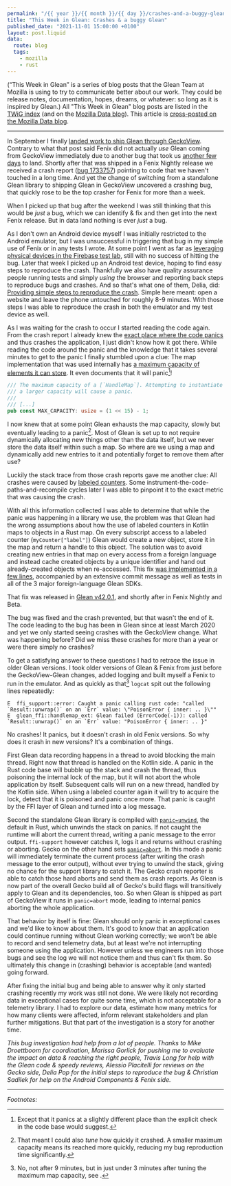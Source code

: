 ```yaml
---
permalink: "/{{ year }}/{{ month }}/{{ day }}/crashes-and-a-buggy-glean"
title: "This Week in Glean: Crashes & a buggy Glean"
published_date: "2021-11-01 15:00:00 +0100"
layout: post.liquid
data:
  route: blog
  tags:
    - mozilla
    - rust
---
```


(“This Week in Glean” is a series of blog posts that the Glean Team at Mozilla is using to try to communicate better about our work. They could be release notes, documentation, hopes, dreams, or whatever: so long as it is inspired by Glean.)
All "This Week in Glean" blog posts are listed in the [TWiG index](https://mozilla.github.io/glean/book/appendix/twig.html)
(and on the [Mozilla Data blog](https://blog.mozilla.org/data/category/glean/)).
This article is [cross-posted on the Mozilla Data blog][datablog].

[datablog]: https://blog.mozilla.org/data/2021/11/01/this-week-in-glean-crashes-a-buggy-glean

---

In September I finally [landed work to ship Glean through GeckoView][geckoview-shipped].
Contrary to what that post said Fenix did not actually _use_ Glean coming from GeckoView immediately due to another bug that took us [another few days][ac-shipping-glean] to land.
Shortly after that was shipped in a Fenix Nightly release we received a crash report ([bug 1733757][bug]) pointing to code that we haven't touched in a long time.
And yet the change of switching from a standalone Glean library to shipping Glean in GeckoView uncovered a crashing bug, that quickly rose to be the top crasher for Fenix for more than a week.

When I picked up that bug after the weekend I was still thinking that this would be _just_ a bug, which we can identify & fix and then get into the next Fenix release.
But in data land nothing is ever _just_ a bug.

As I don't own an Android device myself I was initially restricted to the Android emulator,
but I was unsuccessful in triggering that bug in my simple use of Fenix or in any tests I wrote.
At some point I went as far as [leveraging physical devices in the Firebase test lab][phys-devices],
still with no success of hitting the bug.
Later that week I picked up an Android test device, hoping to find easy steps to reproduce the crash.
Thankfully we also have quality assurance people running tests and simply _using_ the browser
and reporting back steps to reproduce bugs and crashes.
And so that's what one of them, Delia, did: [Providing simple steps to reproduce the crash][str].
Simple here meant: open a website and leave the phone untouched for roughly 8-9 minutes.
With those steps I was able to reproduce the crash in both the emulator and my test device as well.

As I was waiting for the crash to occur I started reading the code again.
From the crash report I already knew the [exact place where the code panics][ffi-support-panic] and thus crashes the application,
I just didn't know how it got there.
While reading the code around the panic and the knowledge that it takes several minutes to get to the panic I finally stumbled upon a clue:
The map implementation that was used internally has [a maximum capacity of elements it can store][ffi-support-maxcap].
It even documents that it will panic[^1]!

```rust
/// The maximum capacity of a [`HandleMap`]. Attempting to instantiate one with
/// a larger capacity will cause a panic.
///
/// [...]
pub const MAX_CAPACITY: usize = (1 << 15) - 1;
```

I now knew that at some point Glean exhausts the map capacity,
slowly but eventually leading to a panic[^2].
Most of Glean is set up to not require dynamically allocating new things other than the data itself,
but we never store the data itself within such a map.
So where are we using a map and dynamically add new entries to it and potentially forget to remove them after use?

Luckily the stack trace from those crash reports gave me another clue:
All crashes were caused by [labeled counters].
Some instrument-the-code-paths-and-recompile cycles later I was able to pinpoint it to the exact metric that was causing the crash.

With all this information collected I was able to determine that while the panic was happening in a library we use,
the problem was that Glean had the wrong assumptions about how the use of labeled counters in Kotlin maps to objects in a Rust map.
On every subscript access to a labeled counter (`myCounter["label"]`) Glean would create a new object, store it in the map and return a handle to this object.
The solution was to avoid creating new entries in that map on every access from a foreign language and instead cache created objects by a unique identifier
and hand out already-created objects when re-accessed.
This fix [was implemented in a few lines][glean-fix], accompanied by an extensive commit message as well as tests in all of the 3 major foreign-language Glean SDKs.

That fix was released in [Glean v42.0.1][glean-release], and shortly after in Fenix Nightly and Beta.

The bug was fixed and the crash prevented, but that wasn't the end of it.
The code leading to the bug has been in Glean since at least March 2020
and yet we only started seeing crashes with the GeckoView change.
What was happening before? Did we miss these crashes for more than a year or were there simply no crashes?

To get a satisfying answer to these questions I had to retrace the issue in older Glean versions.
I took older versions of Glean & Fenix from just before the GeckoView-Glean changes,
added logging and built myself a Fenix to run in the emulator.
And as quickly as that[^3] `logcat` spit out the following lines repeatedly:

```
E  ffi_support::error: Caught a panic calling rust code: "called `Result::unwrap()` on an `Err` value: \"PoisonError { inner: .. }\""
E  glean_ffi::handlemap_ext: Glean failed (ErrorCode(-1)): called `Result::unwrap()` on an `Err` value: "PoisonError { inner: .. }"
```

No crashes! It panics, but it doesn't crash in old Fenix versions.
So why does it crash in new versions?
It's a combination of things.

First Glean data recording happens in a thread to avoid blocking the main thread.
Right now that thread is handled on the Kotlin side.
A panic in the Rust code base will bubble up the stack and crash the thread, thus poisoning the internal lock of the map,
but it will not abort the whole application by itself.
Subsequent calls will run on a new thread, handled by the Kotlin side.
When using a labeled counter again it will try to acquire the lock,
detect that it is poisoned and panic once more.
That panic is caught by the FFI layer of Glean and turned into a log message.

Second the standalone Glean library is compiled with [`panic=unwind`][panic-method], the default in Rust,
which unwinds the stack on panics.
If not caught the runtime will abort the current thread, writing a panic message to the error output.
`ffi-support` however catches it, logs it and returns without crashing or aborting.
Gecko on the other hand sets [`panic=abort`][gecko-panic].
In this mode a panic will immediately terminate the current process (after writing the crash message to the error output),
without ever trying to unwind the stack, giving no chance for the support library to catch it.
The Gecko crash reporter is able to catch those hard aborts and send them as crash reports.
As Glean is now part of the overall Gecko build all of Gecko's build flags will transitively apply to Glean and its dependencies, too.
So when Glean is shipped as part of GeckoView it runs in `panic=abort` mode, leading to internal panics aborting the whole application.

That behavior by itself is fine: Glean should only panic in exceptional cases and we'd like to know about them.
It's good to know that an application could continue running without Glean working correctly;
we won't be able to record and send telemetry data, but at least we're not interrupting someone using the application.
However unless we engineers run into those bugs and see the log we will not notice them and thus can't fix them.
So ultimately this change in (crashing) behavior is acceptable (and wanted) going forward.

After fixing the initial bug and being able to answer why it only started crashing recently my work was still not done.
We were likely not recording data in exceptional cases for quite some time, which is not acceptable for a telemetry library.
I had to explore our data, estimate how many metrics for how many clients were affected, inform relevant stakeholders and plan further mitigations.
But that part of the investigation is a story for another time.

_This bug investigation had help from a lot of people.
Thanks to Mike Droettboom for coordination,
Marissa Gorlick for pushing me to evaluate the impact on data & reaching the right people,
Travis Long for help with the Glean code & speedy reviews,
Alessio Placitelli for reviews on the Gecko side,
Delia Pop for the initial steps to reproduce the bug
& Christian Sadilek for help on the Android Components & Fenix side._

---

_Footnotes:_

[^1]: Except that it panics at a slightly different place than the explicit check in the code base would suggest.  
[^2]: That meant I could also _tune_ how quickly it crashed. A smaller maximum capacity means its reached more quickly, reducing my bug reproduction time significantly.  
[^3]: No, not after 9 minutes, but in just under 3 minutes after tuning the maximum map capacity, see [^2].

[geckoview-shipped]: /2021/09/17/glean-geckoview/
[phys-devices]: https://fnordig.de/2021/10/14/fenix-physical-device-testing/
[ac-shipping-glean]: https://github.com/mozilla-mobile/android-components/pull/11045
[bug]: https://bugzilla.mozilla.org/show_bug.cgi?id=1733757
[str]: https://github.com/mozilla-mobile/fenix/issues/21767
[ffi-support-panic]: https://github.com/mozilla/ffi-support/blob/0fdc22a8dfe3731be5fd39b311e4e4885219e26c/src/handle_map.rs#L409
[ffi-support-maxcap]: https://github.com/mozilla/ffi-support/blob/0fdc22a8dfe3731be5fd39b311e4e4885219e26c/src/handle_map.rs#L160-L166
[labeled counters]: https://mozilla.github.io/glean/book/reference/metrics/labeled_counters.html
[glean-fix]: https://github.com/mozilla/glean/commit/499309475f4f002bdd6c19db4aa051634760efe1#diff-fe013beaf77cb562dae30dd3e639f386b9c9f01d6bc6800538ccd72eb89ad68cR77-R107
[glean-release]: https://github.com/mozilla/glean/releases/tag/v42.0.1
[panic-method]: https://doc.rust-lang.org/cargo/reference/profiles.html#panic
[gecko-panic]: https://searchfox.org/mozilla-central/rev/a9e0a3f5e5f7cde941d419db967997aaa1f06b0f/Cargo.toml#63

